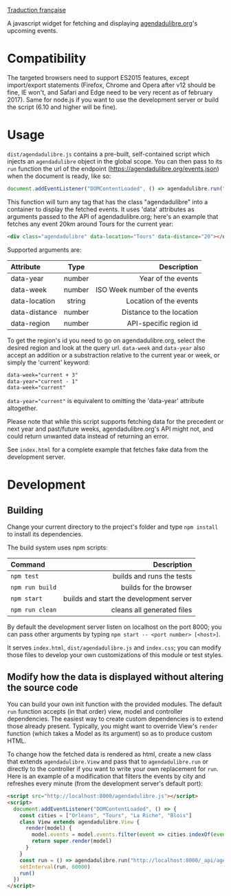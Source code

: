 [Traduction française](README.fr.md)

A javascript widget for fetching and displaying [agendadulibre.org](https://agendadulibre.org)'s upcoming events.

# Compatibility

The targeted browsers need to support ES2015 features, except import/export statements (Firefox, Chrome and Opera after v12 should be fine, IE won't, and Safari and Edge need to be very recent as of february 2017). Same for node.js if you want to use the development server or build the script (6.10 and higher will be fine).

# Usage

`dist/agendadulibre.js` contains a pre-built, self-contained script which injects an `agendadulibre` object in the global scope. You can then pass to its `run` function the url of the endpoint (https://agendadulibre.org/events.json) when the document is ready, like so:

```javascript
document.addEventListener("DOMContentLoaded", () => agendadulibre.run("https://agendadulibre.org/events.json"))
```

This function will turn any tag that has the class "agendadulibre" into a container to display the fetched events. It uses 'data' attributes as arguments passed to the API of agendadulibre.org; here's an example that fetches any event 20km around Tours for the current year:

```html
<div class="agendadulibre" data-location="Tours" data-distance="20"></div>
```

Supported arguments are:

| Attribute     | Type   | Description                   |
|:------------- |:------:| -----------------------------:|
| data-year     | number | Year of the events            |
| data-week     | number | ISO Week number of the events |
| data-location | string | Location of the events        |
| data-distance | number | Distance to the location      |
| data-region   | number | API-specific region id        |

To get the region's id you need to go on agendadulibre.org, select the desired region and look at the query url. `data-week` and `data-year` also accept an addition or a substraction relative to the current year or week, or simply the 'current' keyword:

```html
data-week="current + 3"
data-year="current - 1"
data-week="current"
```

`data-year="current"` is equivalent to omitting the 'data-year' attribute altogether.

Please note that while this script supports fetching data for the precedent or next year and past/future weeks, agendadulibre.org's API might not, and could return unwanted data instead of returning an error.

See `index.html` for a complete example that fetches fake data from the development server.

# Development

## Building

Change your current directory to the project's folder and type `npm install` to install its dependencies.

The build system uses npm scripts:

| Command         | Description                             |
|:--------------- | ---------------------------------------:|
| `npm test`      | builds and runs the tests               |
| `npm run build` | builds for the browser                  |
| `npm start`     | builds and start the development server |
| `npm run clean` | cleans all generated files              |

By default the development server listen on localhost on the port 8000; you can pass other arguments by typing `npm start -- <port number> [<host>]`.

It serves `index.html`, `dist/agendadulibre.js` and `index.css`; you can modify those files to develop your own customizations of this module or test styles.

## Modify how the data is displayed without altering the source code

You can build your own init function with the provided modules. The default `run` function accepts (in that order) view, model and controller dependencies. The easiest way to create custom dependencies is to extend those already present. Typically, you might want to override View's `render` function (which takes a Model as its argument) so as to produce custom HTML.

To change how the fetched data is rendered as html, create a new class that extends `agendadulibre.View` and pass that to `agendadulibre.run` or directly to the controller if you want to write your own replacement for `run`. Here is an example of a modification that filters the events by city and refreshes every minute (from the development server's default port):

```html
<script src="http://localhost:8000/agendadulibre.js"></script>
<script>
  document.addEventListener("DOMContentLoaded", () => {
    const cities = ["Orléans", "Tours", "La Riche", "Blois"]
    class View extends agendadulibre.View {
      render(model) {
        model.events = model.events.filter(event => cities.indexOf(event.city) > -1)
        return super.render(model)
      }
    }
    const run = () => agendadulibre.run("http://localhost:8000/_api/agendadulibre", View)
    setInterval(run, 60000)
    run()
  })
</script>
```

